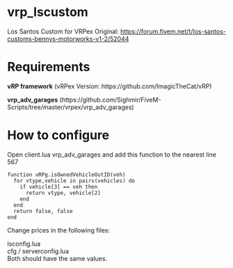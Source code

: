 # vrp_lscustom
Los Santos Custom for VRPex
Original: https://forum.fivem.net/t/los-santos-customs-bennys-motorworks-v1-2/52044

<h1>Requirements</h1>
<p><strong>vRP framework</strong> (vRPex Version: https://github.com/ImagicTheCat/vRP)</p>
<p><strong>vrp_adv_garages</strong> (https://github.com/Sighmir/FiveM-Scripts/tree/master/vrpex/vrp_adv_garages)</p>

<h1>How to configure</h1>

Open client.lua vrp_adv_garages and add this function to the nearest line 567
```
function vRPg.isOwnedVehicleOutID(veh)
  for vtype,vehicle in pairs(vehicles) do
    if vehicle[3] == veh then
      return vtype, vehicle[2]
    end
  end
  return false, false
end
```
<p>Change prices in the following files:</p>
lsconfig.lua<br />
cfg / serverconfig.lua<br />
Both should have the same values.
